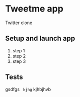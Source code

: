 #  Tweetme app
Twitter clone
## Setup and launch app
1. step 1
2. step 2
3. step 3

## Tests
gsdfgs ``` kjhg``` kjhbjhvb
